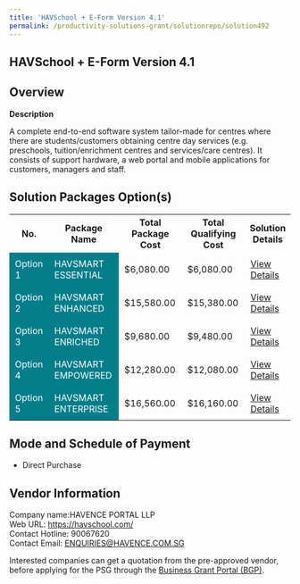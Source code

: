 ```yaml
---
title: 'HAVSchool + E-Form Version 4.1'
permalink: /productivity-solutions-grant/solutionrepo/solution492
---
```


## HAVSchool + E-Form Version 4.1

## Overview

**Description**

A complete end-to-end software system tailor-made for centres where there are students/customers obtaining centre day services (e.g. preschools, tuition/enrichment centres and services/care centres). It consists of support hardware, a web portal and mobile applications for customers, managers and staff.

## Solution Packages Option(s)

<table>
<tr>
<th><b>No.</b></th>
<th><b>Package Name</b></th>
<th><b>Total Package Cost</b></th>
<th><b>Total Qualifying Cost</b></th>
<th><b>Solution Details</b></th>
</tr>
<tr>
<td style='padding: 10px; background-color: #037E8A; color: #FFFFFF;'>Option 1</td>
<td style='padding: 10px; background-color: #037E8A; color: #FFFFFF;'>HAVSMART ESSENTIAL</td>
<td style='padding: 10px;'>$6,080.00</td>
<td style='padding: 10px;'>$6,080.00</td>
<td style='padding: 10px;'><a href='/images/psg/Havence_Desensitised_Annex_3_Part_1.pdf' target='_blank'>View Details</a></td>
</tr>
<tr>
<td style='padding: 10px; background-color: #037E8A; color: #FFFFFF;'>Option 2</td>
<td style='padding: 10px; background-color: #037E8A; color: #FFFFFF;'>HAVSMART ENHANCED</td>
<td style='padding: 10px;'>$15,580.00</td>
<td style='padding: 10px;'>$15,380.00</td>
<td style='padding: 10px;'><a href='/images/psg/Havence_Desensitised_Annex_3_Part_2.pdf' target='_blank'>View Details</a></td>
</tr>
<tr>
<td style='padding: 10px; background-color: #037E8A; color: #FFFFFF;'>Option 3</td>
<td style='padding: 10px; background-color: #037E8A; color: #FFFFFF;'>HAVSMART ENRICHED</td>
<td style='padding: 10px;'>$9,680.00</td>
<td style='padding: 10px;'>$9,480.00</td>
<td style='padding: 10px;'><a href='/images/psg/Havence_Desensitised_Annex_3_Part_3.pdf' target='_blank'>View Details</a></td>
</tr>
<tr>
<td style='padding: 10px; background-color: #037E8A; color: #FFFFFF;'>Option 4</td>
<td style='padding: 10px; background-color: #037E8A; color: #FFFFFF;'>HAVSMART EMPOWERED</td>
<td style='padding: 10px;'>$12,280.00</td>
<td style='padding: 10px;'>$12,080.00</td>
<td style='padding: 10px;'><a href='/images/psg/Havence_Desensitised_Annex_3_Part_4.pdf' target='_blank'>View Details</a></td>
</tr>
<tr>
<td style='padding: 10px; background-color: #037E8A; color: #FFFFFF;'>Option 5</td>
<td style='padding: 10px; background-color: #037E8A; color: #FFFFFF;'>HAVSMART ENTERPRISE</td>
<td style='padding: 10px;'>$16,560.00</td>
<td style='padding: 10px;'>$16,160.00</td>
<td style='padding: 10px;'><a href='/images/psg/Havence_Desensitised_Annex_3_Part_5.pdf' target='_blank'>View Details</a></td>
</tr>
</table>

## Mode and Schedule of Payment

 - Direct Purchase

## Vendor Information

 Company name:HAVENCE PORTAL LLP<br>Web URL: https://havschool.com/ <br>Contact Hotline: 90067620 <br>Contact Email: ENQUIRIES@HAVENCE.COM.SG 

Interested companies can get a quotation from the pre-approved vendor, before applying for the PSG through the <a href='https://www.businessgrants.gov.sg/' target='_blank' rel='noopener'>Business Grant Portal (BGP)</a>.

<script src="/jquery/resize-tables.js"></script>
